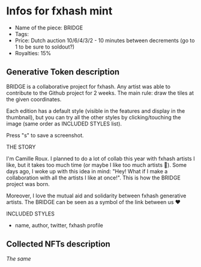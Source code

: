 # Infos for fxhash mint

- Name of the piece: BRIDGE
- Tags: 
- Price: Dutch auction 10/6/4/3/2 - 10 minutes between decrements (go to 1 to be sure to soldout?)
- Royalties: 15%

## Generative Token description
BRIDGE is a collaborative project for fxhash. Any artist was able to contribute to the Github project for 2 weeks. 
The main rule: draw the tiles at the given coordinates. 

Each edition has a default style (visible in the features and display in the thumbnail), but you can try all the other styles by clicking/touching the image (same order as INCLUDED STYLES list).

Press "s" to save a screenshot.

THE STORY

I'm Camille Roux. I planned to do a lot of collab this year with fxhash artists I like, but it takes too much time (or maybe I like too much artists 🤣). Some days ago, I woke up with this idea in mind: "Hey! What if I make a collaboration with all the artists I like at once!". This is how the BRIDGE project was born.

Moreover, I love the mutual aid and solidarity between fxhash generative artists. The BRIDGE can be seen as a symbol of the link between us ♥️

INCLUDED STYLES

- name, author, twitter, fxhash profile

## Collected NFTs description
*The same*
